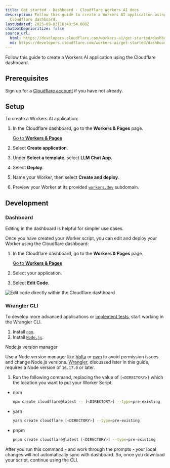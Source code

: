 ```yaml
---
title: Get started - Dashboard · Cloudflare Workers AI docs
description: Follow this guide to create a Workers AI application using the
  Cloudflare dashboard.
lastUpdated: 2025-09-03T16:40:54.000Z
chatbotDeprioritize: false
source_url:
  html: https://developers.cloudflare.com/workers-ai/get-started/dashboard/
  md: https://developers.cloudflare.com/workers-ai/get-started/dashboard/index.md
---
```


Follow this guide to create a Workers AI application using the Cloudflare dashboard.

## Prerequisites

Sign up for a [Cloudflare account](https://dash.cloudflare.com/sign-up/workers-and-pages) if you have not already.

## Setup

To create a Workers AI application:

1. In the Cloudflare dashboard, go to the **Workers & Pages** page.

   [Go to **Workers & Pages**](https://dash.cloudflare.com/?to=/:account/workers-and-pages)

2. Select **Create application**.

3. Under **Select a template**, select **LLM Chat App**.

4. Select **Deploy**.

5. Name your Worker, then select **Create and deploy**.

6. Preview your Worker at its provided [`workers.dev`](https://developers.cloudflare.com/workers/configuration/routing/workers-dev/) subdomain.

## Development

### Dashboard

Editing in the dashboard is helpful for simpler use cases.

Once you have created your Worker script, you can edit and deploy your Worker using the Cloudflare dashboard:

1. In the Cloudflare dashboard, go to the **Workers & Pages** page.

   [Go to **Workers & Pages**](https://dash.cloudflare.com/?to=/:account/workers-and-pages)

2. Select your application.

3. Select **Edit Code**.

![Edit code directly within the Cloudflare dashboard](https://developers.cloudflare.com/_astro/workers-edit-code.CKxxvQSe_Z2kkiqb.webp)

### Wrangler CLI

To develop more advanced applications or [implement tests](https://developers.cloudflare.com/workers/testing/), start working in the Wrangler CLI.

1. Install [`npm`](https://docs.npmjs.com/getting-started).
2. Install [`Node.js`](https://nodejs.org/en/).

Node.js version manager

Use a Node version manager like [Volta](https://volta.sh/) or [nvm](https://github.com/nvm-sh/nvm) to avoid permission issues and change Node.js versions. [Wrangler](https://developers.cloudflare.com/workers/wrangler/install-and-update/), discussed later in this guide, requires a Node version of `16.17.0` or later.

1. Run the following command, replacing the value of `[<DIRECTORY>]` which the location you want to put your Worker Script.

* npm

  ```sh
  npm create cloudflare@latest -- [<DIRECTORY>] --type=pre-existing
  ```

* yarn

  ```sh
  yarn create cloudflare [<DIRECTORY>] --type=pre-existing
  ```

* pnpm

  ```sh
  pnpm create cloudflare@latest [<DIRECTORY>] --type=pre-existing
  ```

After you run this command - and work through the prompts - your local changes will not automatically sync with dashboard. So, once you download your script, continue using the CLI.
